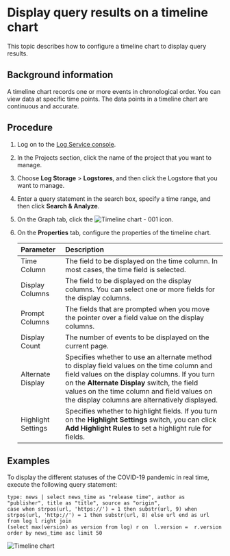 # Display query results on a timeline chart

This topic describes how to configure a timeline chart to display query results.

## Background information

A timeline chart records one or more events in chronological order. You can view data at specific time points. The data points in a timeline chart are continuous and accurate.

## Procedure

1.  Log on to the [Log Service console](https://sls.console.aliyun.com).

2.  In the Projects section, click the name of the project that you want to manage.

3.  Choose **Log Storage** \> **Logstores**, and then click the Logstore that you want to manage.

4.  Enter a query statement in the search box, specify a time range, and then click **Search & Analyze**.

5.  On the Graph tab, click the ![Timeline chart - 001](https://static-aliyun-doc.oss-accelerate.aliyuncs.com/assets/img/en-US/7754588951/p94027.png) icon.

6.  On the **Properties** tab, configure the properties of the timeline chart.

    |Parameter|Description|
    |:--------|:----------|
    |Time Column|The field to be displayed on the time column. In most cases, the time field is selected.|
    |Display Columns|The field to be displayed on the display columns. You can select one or more fields for the display columns.|
    |Prompt Columns|The fields that are prompted when you move the pointer over a field value on the display columns.|
    |Display Count|The number of events to be displayed on the current page.|
    |Alternate Display|Specifies whether to use an alternate method to display field values on the time column and field values on the display columns. If you turn on the **Alternate Display** switch, the field values on the time column and field values on the display columns are alternatively displayed.|
    |Highlight Settings|Specifies whether to highlight fields. If you turn on the **Highlight Settings** switch, you can click **Add Highlight Rules** to set a highlight rule for fields.|


## Examples

To display the different statuses of the COVID-19 pandemic in real time, execute the following query statement:

```
type: news | select news_time as "release time", author as "publisher", title as "title", source as "origin",
case when strpos(url, 'https://') = 1 then substr(url, 9) when  strpos(url, 'http://') = 1 then substr(url, 8) else url end as url from log l right join 
(select max(version) as version from log) r on  l.version =  r.version order by news_time asc limit 50
```

![Timeline chart](https://static-aliyun-doc.oss-accelerate.aliyuncs.com/assets/img/en-US/7754588951/p127140.png)

